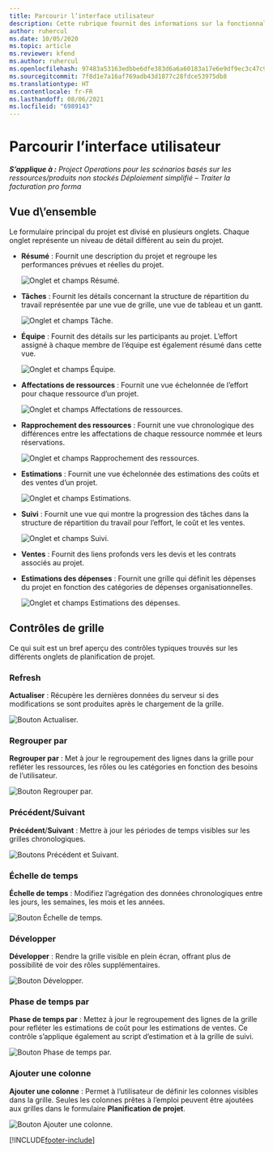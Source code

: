 ```yaml
---
title: Parcourir l’interface utilisateur
description: Cette rubrique fournit des informations sur la fonctionnalité Gestion de projets dans Dynamics 365 Project Operations.
author: ruhercul
ms.date: 10/05/2020
ms.topic: article
ms.reviewer: kfend
ms.author: ruhercul
ms.openlocfilehash: 97483a53163edbbe6dfe383d6a6a60183a17e6e9df9ec3c47c9f33aef88aea3e
ms.sourcegitcommit: 7f8d1e7a16af769adb43d1877c28fdce53975db8
ms.translationtype: HT
ms.contentlocale: fr-FR
ms.lasthandoff: 08/06/2021
ms.locfileid: "6989143"
---
```

# <a name="navigating-the-user-interface"></a>Parcourir l’interface utilisateur

_**S’applique à :** Project Operations pour les scénarios basés sur les ressources/produits non stockés Déploiement simplifié – Traiter la facturation pro forma_

## <a name="overview"></a>Vue d\’ensemble

Le formulaire principal du projet est divisé en plusieurs onglets. Chaque onglet représente un niveau de détail différent au sein du projet.

- **Résumé** : Fournit une description du projet et regroupe les performances prévues et réelles du projet.

    ![Onglet et champs Résumé.](media/navigation7.png)

- **Tâches** : Fournit les détails concernant la structure de répartition du travail représentée par une vue de grille, une vue de tableau et un gantt.

    ![Onglet et champs Tâche.](media/navigation8.png)

- **Équipe** : Fournit des détails sur les participants au projet. L’effort assigné à chaque membre de l’équipe est également résumé dans cette vue.

    ![Onglet et champs Équipe.](media/navigation9.png)

- **Affectations de ressources** : Fournit une vue échelonnée de l’effort pour chaque ressource d’un projet.

    ![Onglet et champs Affectations de ressources.](media/navigation10.png)

- **Rapprochement des ressources** : Fournit une vue chronologique des différences entre les affectations de chaque ressource nommée et leurs réservations.

    ![Onglet et champs Rapprochement des ressources.](media/navigation11.png)

- **Estimations** : Fournit une vue échelonnée des estimations des coûts et des ventes d’un projet.

    ![Onglet et champs Estimations.](media/navigation12.png)

- **Suivi** : Fournit une vue qui montre la progression des tâches dans la structure de répartition du travail pour l’effort, le coût et les ventes.

    ![Onglet et champs Suivi.](media/navigation13.png)

- **Ventes** : Fournit des liens profonds vers les devis et les contrats associés au projet.

- **Estimations des dépenses** : Fournit une grille qui définit les dépenses du projet en fonction des catégories de dépenses organisationnelles.

    ![Onglet et champs Estimations des dépenses.](media/navigation14.png)

## <a name="grid-controls"></a>Contrôles de grille

Ce qui suit est un bref aperçu des contrôles typiques trouvés sur les différents onglets de planification de projet.

### <a name="refresh"></a>Refresh

**Actualiser** : Récupère les dernières données du serveur si des modifications se sont produites après le chargement de la grille.

![Bouton Actualiser.](media/navigation7.png)

### <a name="group-by"></a>Regrouper par

**Regrouper par** : Met à jour le regroupement des lignes dans la grille pour refléter les ressources, les rôles ou les catégories en fonction des besoins de l’utilisateur.

![Bouton Regrouper par.](media/navigation6.png)

### <a name="previousnext"></a>Précédent/Suivant

**Précédent**/**Suivant** : Mettre à jour les périodes de temps visibles sur les grilles chronologiques.

![Boutons Précédent et Suivant.](media/navigation2.png)

### <a name="timescale"></a>Échelle de temps

**Échelle de temps** : Modifiez l’agrégation des données chronologiques entre les jours, les semaines, les mois et les années.

![Bouton Échelle de temps.](media/navigation3.png)

### <a name="expand"></a>Développer

**Développer** : Rendre la grille visible en plein écran, offrant plus de possibilité de voir des rôles supplémentaires.

![Bouton Développer.](media/navigation4.png)

### <a name="time-phase-by"></a>Phase de temps par

**Phase de temps par** : Mettez à jour le regroupement des lignes de la grille pour refléter les estimations de coût pour les estimations de ventes. Ce contrôle s’applique également au script d’estimation et à la grille de suivi.

![Bouton Phase de temps par.](media/navigation0.png)

### <a name="add-column"></a>Ajouter une colonne

**Ajouter une colonne** : Permet à l’utilisateur de définir les colonnes visibles dans la grille. Seules les colonnes prêtes à l’emploi peuvent être ajoutées aux grilles dans le formulaire **Planification de projet**.

![Bouton Ajouter une colonne.](media/navigation5.png)


[!INCLUDE[footer-include](../includes/footer-banner.md)]